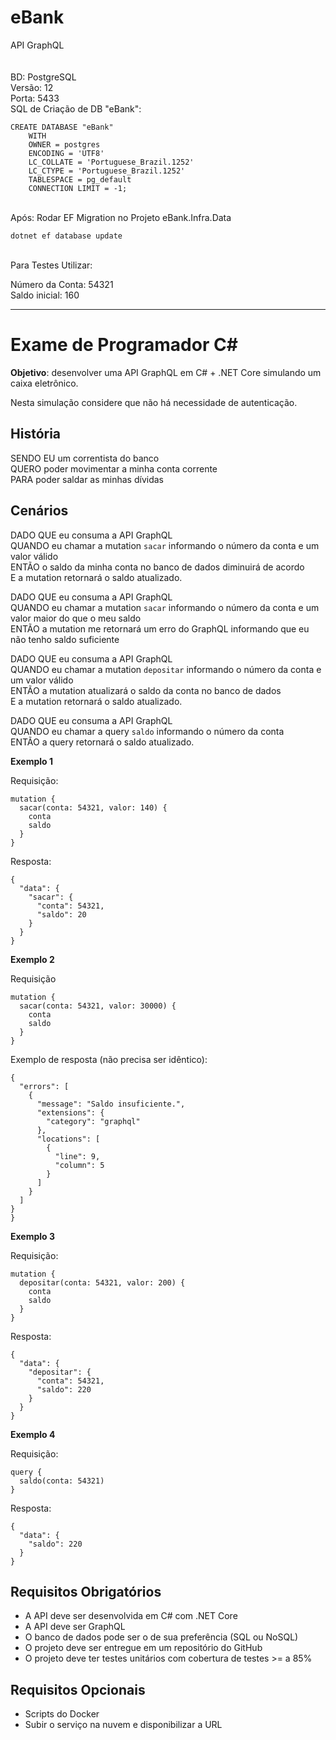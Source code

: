 # eBank
API GraphQL 
<br><br><br>
BD: PostgreSQL <br>
Versão: 12<br>
Porta: 5433<br>
SQL de Criação de DB "eBank":
```
CREATE DATABASE "eBank"
    WITH 
    OWNER = postgres
    ENCODING = 'UTF8'
    LC_COLLATE = 'Portuguese_Brazil.1252'
    LC_CTYPE = 'Portuguese_Brazil.1252'
    TABLESPACE = pg_default
    CONNECTION LIMIT = -1;
```
<br>
Após: Rodar EF Migration no Projeto eBank.Infra.Data

```
dotnet ef database update
```
<br>
Para Testes Utilizar:<br>

Número da Conta: 54321<br>
Saldo inicial: 160

---

# Exame de Programador C\#

**Objetivo**: desenvolver uma API GraphQL em C# + .NET Core simulando um caixa eletrônico.

Nesta simulação considere que não há necessidade de autenticação.

## História

SENDO EU um correntista do banco<br>
QUERO poder movimentar a minha conta corrente<br>
PARA poder saldar as minhas dívidas

## Cenários

DADO QUE eu consuma a API GraphQL<br>
QUANDO eu chamar a mutation `sacar` informando o número da conta e um valor válido<br>
ENTÃO o saldo da minha conta no banco de dados diminuirá de acordo<br>
E a mutation retornará o saldo atualizado.

DADO QUE eu consuma a API GraphQL<br>
QUANDO eu chamar a mutation `sacar` informando o número da conta e um valor maior do que o meu saldo<br>
ENTÃO a mutation me retornará um erro do GraphQL informando que eu não tenho saldo suficiente

DADO QUE eu consuma a API GraphQL<br>
QUANDO eu chamar a mutation `depositar` informando o número da conta e um valor válido<br>
ENTÃO a mutation atualizará o saldo da conta no banco de dados<br>
E a mutation retornará o saldo atualizado.

DADO QUE eu consuma a API GraphQL<br>
QUANDO eu chamar a query `saldo` informando o número da conta<br>
ENTÃO a query retornará o saldo atualizado.

**Exemplo 1**

Requisição:

```
mutation {
  sacar(conta: 54321, valor: 140) {
    conta
    saldo
  }
}
```

Resposta:

```
{
  "data": {
    "sacar": {
      "conta": 54321,
      "saldo": 20
    }
  }
}
```

**Exemplo 2**

Requisição

```
mutation {
  sacar(conta: 54321, valor: 30000) {
    conta
    saldo
  }
}
```

Exemplo de resposta (não precisa ser idêntico):

```
{
  "errors": [
    {
      "message": "Saldo insuficiente.",
      "extensions": {
        "category": "graphql"
      },
      "locations": [
        {
          "line": 9,
          "column": 5
        }
      ]
    }
  ]
}
}
```

**Exemplo 3**

Requisição:

```
mutation {
  depositar(conta: 54321, valor: 200) {
    conta
    saldo
  }
}
```

Resposta:

```
{
  "data": {
    "depositar": {
      "conta": 54321,
      "saldo": 220
    }
  }
}
```

**Exemplo 4**

Requisição:

```
query {
  saldo(conta: 54321)
}
```

Resposta:

```
{
  "data": {
    "saldo": 220
  }
}
```

## Requisitos Obrigatórios

* A API deve ser desenvolvida em C# com .NET Core
* A API deve ser GraphQL
* O banco de dados pode ser o de sua preferência (SQL ou NoSQL)
* O projeto deve ser entregue em um repositório do GitHub
* O projeto deve ter testes unitários com cobertura de testes >= a 85%

## Requisitos Opcionais

* Scripts do Docker
* Subir o serviço na nuvem e disponibilizar a URL
